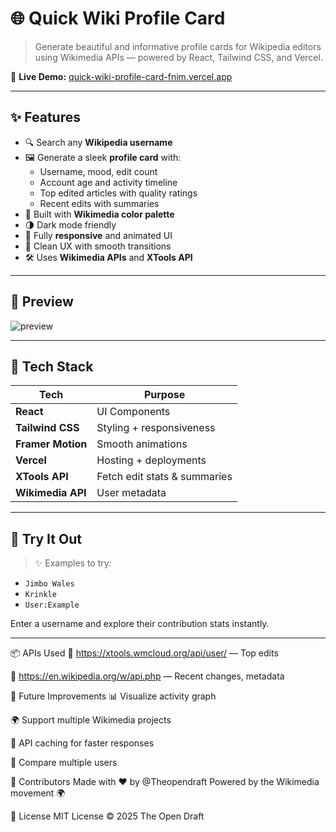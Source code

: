 # 🌐 Quick Wiki Profile Card

> Generate beautiful and informative profile cards for Wikipedia editors using Wikimedia APIs — powered by React, Tailwind CSS, and Vercel.

🚀 **Live Demo:** [quick-wiki-profile-card-fnim.vercel.app](https://quick-wiki-profile-card-fnim.vercel.app)

---

## ✨ Features

- 🔍 Search any **Wikipedia username**
- 🖼️ Generate a sleek **profile card** with:
  - Username, mood, edit count
  - Account age and activity timeline
  - Top edited articles with quality ratings
  - Recent edits with summaries
- 🎨 Built with **Wikimedia color palette**
- 🌗 Dark mode friendly
- 📱 Fully **responsive** and animated UI
- 🧠 Clean UX with smooth transitions
- 🛠️ Uses **Wikimedia APIs** and **XTools API**

---

## 📸 Preview

![preview](./public/wiki_profile_preview.png)

---

## 🧩 Tech Stack

| Tech           | Purpose                        |
|----------------|--------------------------------|
| **React**      | UI Components                  |
| **Tailwind CSS** | Styling + responsiveness      |
| **Framer Motion** | Smooth animations            |
| **Vercel**     | Hosting + deployments          |
| **XTools API** | Fetch edit stats & summaries   |
| **Wikimedia API** | User metadata                |

---

## 🧪 Try It Out

> ✨ Examples to try:

- `Jimbo Wales`
- `Krinkle`
- `User:Example`

Enter a username and explore their contribution stats instantly.

---

📦 APIs Used
🔧 https://xtools.wmcloud.org/api/user/ — Top edits

📜 https://en.wikipedia.org/w/api.php — Recent changes, metadata

📌 Future Improvements
📊 Visualize activity graph

🌍 Support multiple Wikimedia projects

🔐 API caching for faster responses

👥 Compare multiple users

🙌 Contributors
Made with ❤️ by @Theopendraft
Powered by the Wikimedia movement 🌍

📜 License
MIT License © 2025 The Open Draft
